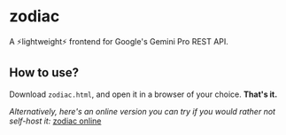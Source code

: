 # zodiac
A ⚡lightweight⚡ frontend for Google's Gemini Pro REST API.
## How to use?
Download `zodiac.html`, and open it in a browser of your choice. **That's it.**

*Alternatively, here's an online version you can try if you would rather not self-host it:* [zodiac online](https://faetalize.github.io/zodiac/zodiac.html)
